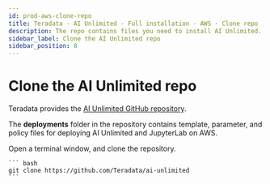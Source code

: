 ```yaml
---
id: prod-aws-clone-repo
title: Teradata - AI Unlimited - Full installation - AWS - Clone repo
description: The repo contains files you need to install AI Unlimited.
sidebar_label: Clone the AI Unlimited repo
sidebar_position: 8
---
```


# Clone the AI Unlimited repo

Teradata provides the [AI Unlimited GitHub repository](https://github.com/Teradata/ai-unlimited). 

The **deployments** folder in the repository contains template, parameter, and policy files for deploying AI Unlimited and JupyterLab on AWS. 

Open a terminal window, and clone the repository. 

    ``` bash
    git clone https://github.com/Teradata/ai-unlimited
    ```
  
